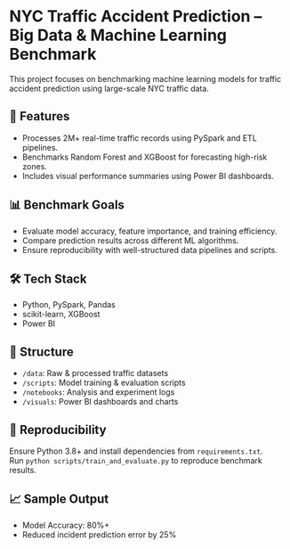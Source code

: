 # NYC Traffic Accident Prediction – Big Data & Machine Learning Benchmark

This project focuses on benchmarking machine learning models for traffic accident prediction using large-scale NYC traffic data.

## 🚀 Features
- Processes 2M+ real-time traffic records using PySpark and ETL pipelines.
- Benchmarks Random Forest and XGBoost for forecasting high-risk zones.
- Includes visual performance summaries using Power BI dashboards.

## 📊 Benchmark Goals
- Evaluate model accuracy, feature importance, and training efficiency.
- Compare prediction results across different ML algorithms.
- Ensure reproducibility with well-structured data pipelines and scripts.

## 🛠️ Tech Stack
- Python, PySpark, Pandas
- scikit-learn, XGBoost
- Power BI

## 📁 Structure
- `/data`: Raw & processed traffic datasets
- `/scripts`: Model training & evaluation scripts
- `/notebooks`: Analysis and experiment logs
- `/visuals`: Power BI dashboards and charts

## 📌 Reproducibility
Ensure Python 3.8+ and install dependencies from `requirements.txt`.  
Run `python scripts/train_and_evaluate.py` to reproduce benchmark results.

## 📈 Sample Output
- Model Accuracy: 80%+
- Reduced incident prediction error by 25%
